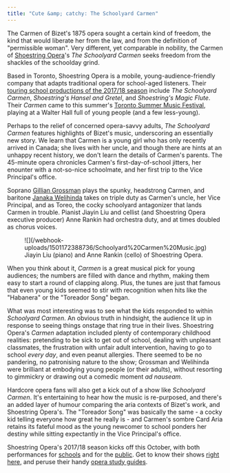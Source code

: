 ```yaml
---
title: "Cute &amp; catchy: The Schoolyard Carmen"
---
```


The Carmen of Bizet's 1875 opera sought a certain kind of freedom, the kind that would liberate her from the law, and from the definition of "permissible woman". Very different, yet comparable in nobility, the Carmen of [Shoestring Opera](/scene/companies/shoestring-opera/)'s *The Schoolyard Carmen* seeks freedom from the shackles of the schoolday grind.

Based in Toronto, Shoestring Opera is a mobile, young-audience-friendly company that adapts traditional opera for school-aged listeners. Their [touring school productions of the 2017/18 season](http://shoestringopera.com/school-performances.html) include *The Schoolyard Carmen*, *Shoestring's Hansel and Gretel*, and *Shoestring's Magic Flute*. Their *Carmen* came to this summer's [Toronto Summer Music Festival](http://www.torontosummermusic.com/2017-festival/2017-calendar/), playing at a Walter Hall full of young people (and a few less-young).

Perhaps to the relief of concerned opera-savvy adults, *The Schoolyard Carmen* features highlights of Bizet's music, underscoring an essentially new story. We learn that Carmen is a young girl who has only recently arrived in Canada; she lives with her uncle, and though there are hints at an unhappy recent history, we don't learn the details of Carmen's parents. The 45-minute opera chronicles Carmen's first-day-of-school jitters, her enounter with a not-so-nice schoolmate, and her first trip to the Vice Principal's office.

Soprano [Gillian Grossman](/scene/people/gillian-grossman/) plays the spunky, headstrong Carmen, and baritone [Janaka Welihinda](/scene/people/janaka-welihinda/) takes on triple duty as Carmen's uncle, her Vice Principal, and as Toreo, the cocky schoolyard antagonizer that lands Carmen in trouble. Pianist Jiayin Liu and cellist (and Shoestring Opera executive producer) Anne Rankin had orchestra duty, and at times doubled as chorus voices.

<figure data-type="image">
![](/webhook-uploads/1501172388736/Schoolyard%20Carmen%20Music.jpg)
<figcaption>Jiayin Liu (piano) and Anne Rankin (cello) of Shoestring Opera.</figcaption>
</figure>

When you think about it, *Carmen* is a great musical pick for young audiences; the numbers are filled with dance and rhythm, making them easy to start a round of clapping along. Plus, the tunes are just that famous that even young kids seemed to stir with recognition when hits like the "Habanera" or the "Toreador Song" began.

What was most interesting was to see what the kids responded to within *Schoolyard Carmen*. An obvious truth in hindsight, the audience lit up in response to seeing things onstage that ring true in their lives. Shoestring Opera's *Carmen* adaptation included plenty of contemporary childhood realities: pretending to be sick to get out of school, dealing with unpleasant classmates, the frustration with unfair adult intervention, having to go to school *every day*, and even peanut allergies. There seemed to be no pandering, no patronising nature to the show; Grossman and Welihinda were brilliant at embodying young people (or their adults), without resorting to gimmickry or drawing out a comedic moment *ad nauseam*.

Hardcore opera fans will also get a kick out of a show like *Schoolyard Carmen*. It's entertaining to hear how the music is re-purposed, and there's an added layer of humour comparing the aria contexts of Bizet's work, and Shoestring Opera's. The "Toreador Song" was basically the same - a cocky kid telling everyone how great he really is - and Carmen's sombre Card Aria retains its fateful mood as the young newcomer to school ponders her destiny while sitting expectantly in the Vice Principal's office.

Shoestring Opera's 2017/18 season kicks off this October, with both performances for [schools](http://shoestringopera.com/school-performances.html) and for the [public](http://shoestringopera.com/public-performances.html). Get to know their shows [right here](http://shoestringopera.com/shows.html), and peruse their handy [opera study guides](http://shoestringopera.com/studyguides.html).
